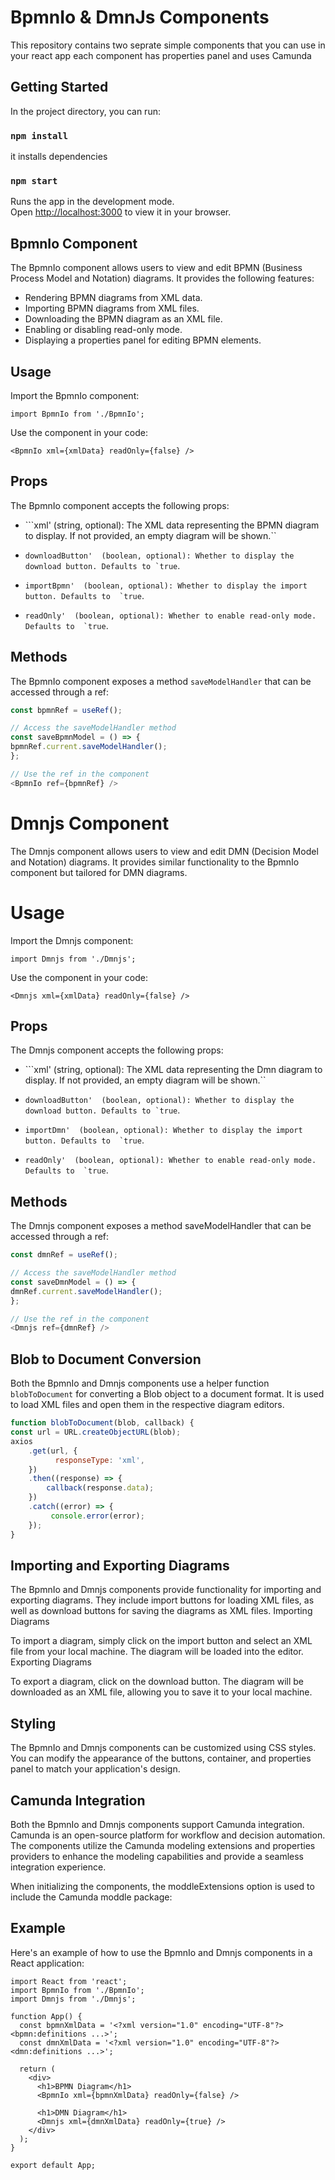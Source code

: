 # BpmnIo & DmnJs Components

This repository contains two seprate simple components that you can use in your react app
each component has properties panel and uses Camunda

## Getting Started

In the project directory, you can run:

### `npm install`

it installs dependencies

### `npm start`

Runs the app in the development mode.\
Open [http://localhost:3000](http://localhost:3000) to view it in your browser.



## BpmnIo Component

The BpmnIo component allows users to view and edit BPMN (Business Process Model and Notation) diagrams. It provides the following features:

- Rendering BPMN diagrams from XML data.
- Importing BPMN diagrams from XML files.
- Downloading the BPMN diagram as an XML file.
- Enabling or disabling read-only mode.
- Displaying a properties panel for editing BPMN elements.

## Usage

Import the BpmnIo component:

`import BpmnIo from './BpmnIo';`

Use the component in your code:

`<BpmnIo xml={xmlData} readOnly={false} />`

## Props

The BpmnIo component accepts the following props:

- ```xml' (string, optional): The XML data representing the BPMN diagram to display. If not provided, an empty diagram will be shown.``

- `` downloadButton'  (boolean, optional): Whether to display the download button. Defaults to `true ``.

- `` importBpmn'  (boolean, optional): Whether to display the import button. Defaults to  `true ``.

- `` readOnly'  (boolean, optional): Whether to enable read-only mode. Defaults to  `true ``.

## Methods

The BpmnIo component exposes a method `saveModelHandler` that can be accessed through a ref:

```js
const bpmnRef = useRef();

// Access the saveModelHandler method
const saveBpmnModel = () => {
bpmnRef.current.saveModelHandler();
};

// Use the ref in the component
<BpmnIo ref={bpmnRef} />
```

# Dmnjs Component

The Dmnjs component allows users to view and edit DMN (Decision Model and Notation) diagrams. It provides similar functionality to the BpmnIo component but tailored for DMN diagrams.

# Usage

Import the Dmnjs component:

`import Dmnjs from './Dmnjs';`

Use the component in your code:

`<Dmnjs xml={xmlData} readOnly={false} />`

## Props

The Dmnjs component accepts the following props:

- ```xml' (string, optional): The XML data representing the Dmn diagram to display. If not provided, an empty diagram will be shown.``

- `` downloadButton'  (boolean, optional): Whether to display the download button. Defaults to `true ``.

- `` importDmn'  (boolean, optional): Whether to display the import button. Defaults to  `true ``.

- `` readOnly'  (boolean, optional): Whether to enable read-only mode. Defaults to  `true ``.

## Methods

The Dmnjs component exposes a method saveModelHandler that can be accessed through a ref:

```js
const dmnRef = useRef();

// Access the saveModelHandler method
const saveDmnModel = () => {
dmnRef.current.saveModelHandler();
};

// Use the ref in the component
<Dmnjs ref={dmnRef} />
```

## Blob to Document Conversion

Both the BpmnIo and Dmnjs components use a helper function `blobToDocument` for converting a Blob object to a document format. It is used to load XML files and open them in the respective diagram editors.

```js
function blobToDocument(blob, callback) {
const url = URL.createObjectURL(blob);
axios
    .get(url, {
          responseType: 'xml',
    })
    .then((response) => {
        callback(response.data);
    })
    .catch((error) => {
         console.error(error);
    });
}
 ```

## Importing and Exporting Diagrams

The BpmnIo and Dmnjs components provide functionality for importing and exporting diagrams. They include import buttons for loading XML files, as well as download buttons for saving the diagrams as XML files.
Importing Diagrams

To import a diagram, simply click on the import button and select an XML file from your local machine. The diagram will be loaded into the editor.
Exporting Diagrams

To export a diagram, click on the download button. The diagram will be downloaded as an XML file, allowing you to save it to your local machine.

## Styling

The BpmnIo and Dmnjs components can be customized using CSS styles. You can modify the appearance of the buttons, container, and properties panel to match your application's design.

## Camunda Integration

Both the BpmnIo and Dmnjs components support Camunda integration. Camunda is an open-source platform for workflow and decision automation. The components utilize the Camunda modeling extensions and properties providers to enhance the modeling capabilities and provide a seamless integration experience.

When initializing the components, the moddleExtensions option is used to include the Camunda moddle package:



## Example

Here's an example of how to use the BpmnIo and Dmnjs components in a React application:

```JS
import React from 'react';
import BpmnIo from './BpmnIo';
import Dmnjs from './Dmnjs';

function App() {
  const bpmnXmlData = '<?xml version="1.0" encoding="UTF-8"?><bpmn:definitions ...>';
  const dmnXmlData = '<?xml version="1.0" encoding="UTF-8"?><dmn:definitions ...>';

  return (
    <div>
      <h1>BPMN Diagram</h1>
      <BpmnIo xml={bpmnXmlData} readOnly={false} />

      <h1>DMN Diagram</h1>
      <Dmnjs xml={dmnXmlData} readOnly={true} />
    </div>
  );
}

export default App;
```